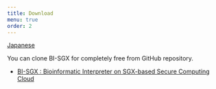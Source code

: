 ```yaml
---
title: Download
menu: true
order: 2
---
```


[Japanese](/docs/download_ja)

You can clone BI-SGX for completely free from GitHub repository.
* [BI-SGX : Bioinformatic Interpreter on SGX-based Secure Computing Cloud](https://github.com/hello31337/BI-SGX)
